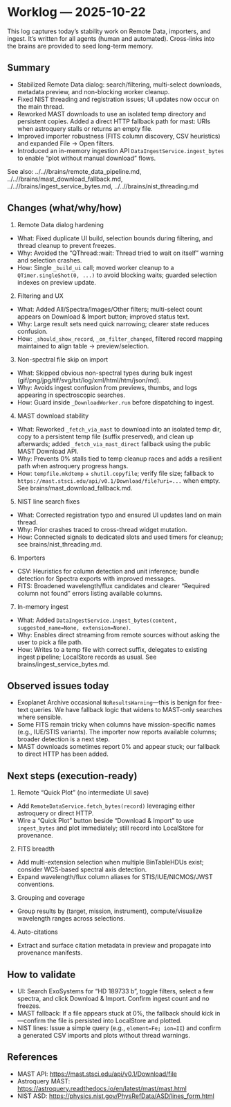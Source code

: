 # Worklog — 2025-10-22

This log captures today’s stability work on Remote Data, importers, and ingest. It’s written for all agents (human and automated). Cross-links into the brains are provided to seed long-term memory.

## Summary

- Stabilized Remote Data dialog: search/filtering, multi-select downloads, metadata preview, and non-blocking worker cleanup.
- Fixed NIST threading and registration issues; UI updates now occur on the main thread.
- Reworked MAST downloads to use an isolated temp directory and persistent copies. Added a direct HTTP fallback path for mast: URIs when astroquery stalls or returns an empty file.
- Improved importer robustness (FITS column discovery, CSV heuristics) and expanded File → Open filters.
- Introduced an in-memory ingestion API `DataIngestService.ingest_bytes` to enable “plot without manual download” flows.

See also: ../..//brains/remote_data_pipeline.md, ../..//brains/mast_download_fallback.md, ../..//brains/ingest_service_bytes.md, ../..//brains/nist_threading.md

## Changes (what/why/how)

1) Remote Data dialog hardening
- What: Fixed duplicate UI build, selection bounds during filtering, and thread cleanup to prevent freezes.
- Why: Avoided the “QThread::wait: Thread tried to wait on itself” warning and selection crashes.
- How: Single `_build_ui` call; moved worker cleanup to a `QTimer.singleShot(0, ...)` to avoid blocking waits; guarded selection indexes on preview update.

2) Filtering and UX
- What: Added All/Spectra/Images/Other filters; multi-select count appears on Download & Import button; improved status text.
- Why: Large result sets need quick narrowing; clearer state reduces confusion.
- How: `_should_show_record`, `_on_filter_changed`, filtered record mapping maintained to align table → preview/selection.

3) Non-spectral file skip on import
- What: Skipped obvious non-spectral types during bulk ingest (gif/png/jpg/tif/svg/txt/log/xml/html/htm/json/md).
- Why: Avoids ingest confusion from previews, thumbs, and logs appearing in spectroscopic searches.
- How: Guard inside `_DownloadWorker.run` before dispatching to ingest.

4) MAST download stability
- What: Reworked `_fetch_via_mast` to download into an isolated temp dir, copy to a persistent temp file (suffix preserved), and clean up afterwards; added `_fetch_via_mast_direct` fallback using the public MAST Download API.
- Why: Prevents 0% stalls tied to temp cleanup races and adds a resilient path when astroquery progress hangs.
- How: `tempfile.mkdtemp` + `shutil.copyfile`; verify file size; fallback to `https://mast.stsci.edu/api/v0.1/Download/file?uri=...` when empty. See brains/mast_download_fallback.md.

5) NIST line search fixes
- What: Corrected registration typo and ensured UI updates land on main thread.
- Why: Prior crashes traced to cross-thread widget mutation.
- How: Connected signals to dedicated slots and used timers for cleanup; see brains/nist_threading.md.

6) Importers
- CSV: Heuristics for column detection and unit inference; bundle detection for Spectra exports with improved messages.
- FITS: Broadened wavelength/flux candidates and clearer “Required column not found” errors listing available columns.

7) In-memory ingest
- What: Added `DataIngestService.ingest_bytes(content, suggested_name=None, extension=None)`.
- Why: Enables direct streaming from remote sources without asking the user to pick a file path.
- How: Writes to a temp file with correct suffix, delegates to existing ingest pipeline; LocalStore records as usual. See brains/ingest_service_bytes.md.

## Observed issues today

- Exoplanet Archive occasional `NoResultsWarning`—this is benign for free-text queries. We have fallback logic that widens to MAST-only searches where sensible.
- Some FITS remain tricky when columns have mission-specific names (e.g., IUE/STIS variants). The importer now reports available columns; broader detection is a next step.
- MAST downloads sometimes report 0% and appear stuck; our fallback to direct HTTP has been added.

## Next steps (execution-ready)

1) Remote “Quick Plot” (no intermediate UI save)
- Add `RemoteDataService.fetch_bytes(record)` leveraging either astroquery or direct HTTP.
- Wire a “Quick Plot” button beside “Download & Import” to use `ingest_bytes` and plot immediately; still record into LocalStore for provenance.

2) FITS breadth
- Add multi-extension selection when multiple BinTableHDUs exist; consider WCS-based spectral axis detection.
- Expand wavelength/flux column aliases for STIS/IUE/NICMOS/JWST conventions.

3) Grouping and coverage
- Group results by (target, mission, instrument), compute/visualize wavelength ranges across selections.

4) Auto-citations
- Extract and surface citation metadata in preview and propagate into provenance manifests.

## How to validate

- UI: Search ExoSystems for “HD 189733 b”, toggle filters, select a few spectra, and click Download & Import. Confirm ingest count and no freezes.
- MAST fallback: If a file appears stuck at 0%, the fallback should kick in—confirm the file is persisted into LocalStore and plotted.
- NIST lines: Issue a simple query (e.g., `element=Fe; ion=II`) and confirm a generated CSV imports and plots without thread warnings.

## References

- MAST API: https://mast.stsci.edu/api/v0.1/Download/file
- Astroquery MAST: https://astroquery.readthedocs.io/en/latest/mast/mast.html
- NIST ASD: https://physics.nist.gov/PhysRefData/ASD/lines_form.html
